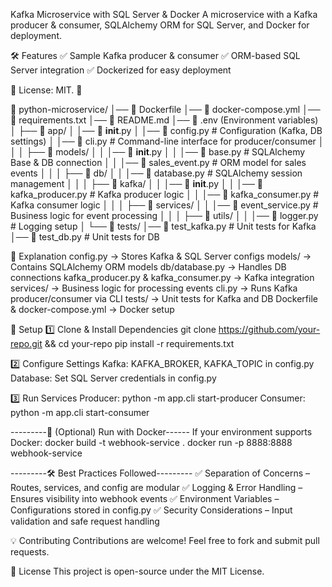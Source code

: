 Kafka Microservice with SQL Server & Docker
A microservice with a Kafka producer & consumer, SQLAlchemy ORM for SQL Server, and Docker for deployment.

🛠 Features
✅ Sample Kafka producer & consumer
✅ ORM-based SQL Server integration
✅ Dockerized for easy deployment

📜 License: MIT. 🚀

📂 python-microservice/
│── 📄 Dockerfile
│── 📄 docker-compose.yml
│── 📄 requirements.txt
│── 📄 README.md
│── 📄 .env  (Environment variables)
│
├── 📂 app/
│   │── 📄 __init__.py
│   │── 📄 config.py   # Configuration (Kafka, DB settings)
│   │── 📄 cli.py      # Command-line interface for producer/consumer
│   │
│   ├── 📂 models/
│   │   │── 📄 __init__.py
│   │   │── 📄 base.py  # SQLAlchemy Base & DB connection
│   │   │── 📄 sales_event.py  # ORM model for sales events
│   │
│   ├── 📂 db/
│   │   │── 📄 database.py  # SQLAlchemy session management
│   │
│   ├── 📂 kafka/
│   │   │── 📄 __init__.py
│   │   │── 📄 kafka_producer.py  # Kafka producer logic
│   │   │── 📄 kafka_consumer.py  # Kafka consumer logic
│   │
│   ├── 📂 services/
│   │   │── 📄 event_service.py  # Business logic for event processing
│   │
│   ├── 📂 utils/
│   │   │── 📄 logger.py  # Logging setup
│
└── 📂 tests/
    │── 📄 test_kafka.py  # Unit tests for Kafka
    │── 📄 test_db.py  # Unit tests for DB

🔹 Explanation
config.py → Stores Kafka & SQL Server configs
models/ → Contains SQLAlchemy ORM models
db/database.py → Handles DB connections
kafka_producer.py & kafka_consumer.py → Kafka integration
services/ → Business logic for processing events
cli.py → Runs Kafka producer/consumer via CLI
tests/ → Unit tests for Kafka and DB
Dockerfile & docker-compose.yml → Docker setup


🚀 Setup
1️⃣ Clone & Install Dependencies
git clone https://github.com/your-repo.git && cd your-repo
pip install -r requirements.txt

2️⃣ Configure Settings
Kafka: KAFKA_BROKER, KAFKA_TOPIC in config.py
Database: Set SQL Server credentials in config.py

3️⃣ Run Services
Producer: python -m app.cli start-producer
Consumer: python -m app.cli start-consumer

---------🐳 (Optional) Run with Docker------
If your environment supports Docker:
docker build -t webhook-service .
docker run -p 8888:8888 webhook-service


---------🛠 Best Practices Followed---------
✅ Separation of Concerns – Routes, services, and config are modular
✅ Logging & Error Handling – Ensures visibility into webhook events
✅ Environment Variables – Configurations stored in config.py
✅ Security Considerations – Input validation and safe request handling

💡 Contributing
Contributions are welcome! Feel free to fork and submit pull requests.

📜 License
This project is open-source under the MIT License.
